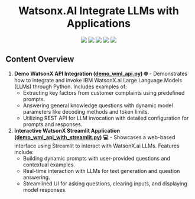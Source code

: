 <h1 align="center"> Watsonx.AI Integrate LLMs with Applications </h1>


<div align="center">
  <img src="https://img.shields.io/badge/python-3670A0?style=for-the-badge&logo=python&logoColor=ffdd54">
  <img src="https://img.shields.io/badge/Jupyter-%23FA0F00.svg?style=for-the-badge&logo=jupyter&logoColor=white">
  <img src="https://img.shields.io/badge/Streamlit-%23FF4B4B?style=for-the-badge&logo=streamlit&logoColor=white">
  <img src="https://img.shields.io/badge/IBM%20Watson-%236EE8A6?style=for-the-badge&logo=ibm&logoColor=white">
  <img src="https://img.shields.io/badge/dotenv-%2300C7B7?style=for-the-badge&logo=dotenv&logoColor=white">
</div>

<h2>Content Overview </h2>
<ol>
  <li>
    <strong>Demo WatsonX API Integration (<a href="https://github.com/valselt/WatsonX.AI-Integrate_LLMs_with_Applications/blob/main/demo_wml_api.py">demo_wml_api.py</a>) 🌐</strong> - 
    Demonstrates how to integrate and invoke IBM WatsonX.ai Large Language Models (LLMs) through Python. Includes examples of:
    <ul>
      <li>Extracting key factors from customer complaints using predefined prompts.</li>
      <li>Answering general knowledge questions with dynamic model parameters like decoding methods and token limits.</li>
      <li>Utilizing REST API for LLM invocation with detailed configuration for prompts and responses.</li>
    </ul>
  </li>
  <li>
    <strong>Interactive WatsonX Streamlit Application (<a href="https://github.com/valselt/WatsonX.AI-Integrate_LLMs_with_Applications/blob/main/demo_wml_api_with_streamlit.py">demo_wml_api_with_streamlit.py</a>) 💻</strong> - 
    Showcases a web-based interface using Streamlit to interact with WatsonX.ai LLMs. Features include:
    <ul>
      <li>Building dynamic prompts with user-provided questions and contextual examples.</li>
      <li>Real-time interaction with LLMs for text generation and question answering.</li>
      <li>Streamlined UI for asking questions, clearing inputs, and displaying model responses.</li>
    </ul>
  </li>
</ol>
